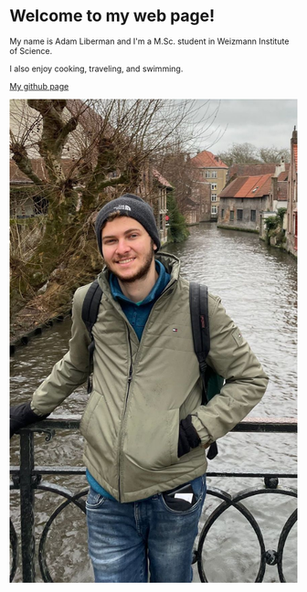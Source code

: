# Welcome to my web page!

My name is Adam Liberman and I'm a M.Sc. student in Weizmann Institute of Science. 

I also enjoy cooking, traveling, and swimming.

[My github page](https://github.com/AdamLiberman/AdamLiberman.github.io/tree/main)


![](PHOTO-2024-04-14-20-21-17.jpg)


